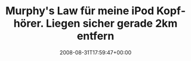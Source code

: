 ---
retweeted: false
source: <a href="http://twitter.com" rel="nofollow">Twitter Web Client</a>
entities:
  hashtags: []
  symbols: []
  user_mentions: []
  urls: []
display_text_range:
- '0'
- '91'
favorite_count: '0'
id_str: '904982407'
truncated: false
retweet_count: '0'
id: '904982407'
created_at: Sun Aug 31 17:59:47 +0000 2008
favorited: false
full_text: Murphy's Law für meine iPod Kopfhörer. Liegen sicher gerade 2km entfernt
  von mir im Auto...
lang: de
tags:
- pesos/twitter
date: '2008-08-31T17:59:47+00:00'
src: https://twitter.com/bascht/status/904982407
original_url: https://twitter.com/bascht/status/904982407
type: twitter_tweet
text: Murphy's Law für meine iPod Kopfhörer. Liegen sicher gerade 2km entfernt von
  mir im Auto...
title: Murphy's Law für meine iPod Kopfhörer. Liegen sicher gerade 2km entfern

---